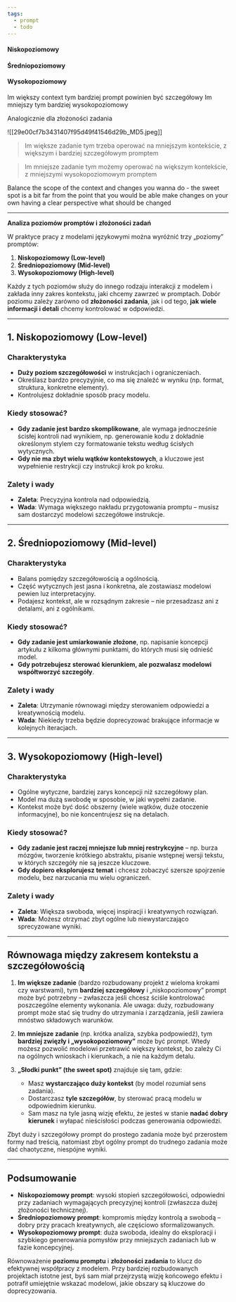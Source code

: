 ```yaml
---
tags:
  - prompt
  - todo
---
```

#### Niskopoziomowy
#### Średniopoziomowy
#### Wysokopoziomowy

Im większy context tym bardziej prompt powinien być szczegółowy
Im mniejszy tym bardziej wysokopoziomowy

Analogicznie dla złożoności zadania

![[29e00cf7b3431407f95d49f41546d29b_MD5.jpeg]]


>Im większe zadanie tym trzeba operować na mniejszym kontekście, z większym i bardziej szczegółowym promptem

>Im mniejsze zadanie tym możemy operować na większym kontekście, z mniejszymi wysokopoziomowym promptem

Balance the scope of the context and changes you wanna do - the sweet spot is a bit far from the point that you would be able make changes on your own having a clear perspective what should be changed 

----
**Analiza poziomów promptów i złożoności zadań**

W praktyce pracy z modelami językowymi można wyróżnić trzy „poziomy” promptów:

1. **Niskopoziomowy (Low-level)**
2. **Średniopoziomowy (Mid-level)**
3. **Wysokopoziomowy (High-level)**

Każdy z tych poziomów służy do innego rodzaju interakcji z modelem i zakłada inny zakres kontekstu, jaki chcemy zawrzeć w promptach. Dobór poziomu zależy zarówno od **złożoności zadania**, jak i od tego, **jak wiele informacji i detali** chcemy kontrolować w odpowiedzi.

---

## 1. Niskopoziomowy (Low-level)

### Charakterystyka

- **Duży poziom szczegółowości** w instrukcjach i ograniczeniach.
- Określasz bardzo precyzyjnie, co ma się znaleźć w wyniku (np. format, struktura, konkretne elementy).
- Kontrolujesz dokładnie sposób pracy modelu.

### Kiedy stosować?

- **Gdy zadanie jest bardzo skomplikowane**, ale wymaga jednocześnie ścisłej kontroli nad wynikiem, np. generowanie kodu z dokładnie określonym stylem czy formatowanie tekstu według ścisłych wytycznych.
- **Gdy nie ma zbyt wielu wątków kontekstowych**, a kluczowe jest wypełnienie restrykcji czy instrukcji krok po kroku.

### Zalety i wady

- **Zaleta**: Precyzyjna kontrola nad odpowiedzią.
- **Wada**: Wymaga większego nakładu przygotowania promptu – musisz sam dostarczyć modelowi szczegółowe instrukcje.

---

## 2. Średniopoziomowy (Mid-level)

### Charakterystyka

- Balans pomiędzy szczegółowością a ogólnością.
- Część wytycznych jest jasna i konkretna, ale zostawiasz modelowi pewien luz interpretacyjny.
- Podajesz kontekst, ale w rozsądnym zakresie – nie przesadzasz ani z detalami, ani z ogólnikami.

### Kiedy stosować?

- **Gdy zadanie jest umiarkowanie złożone**, np. napisanie koncepcji artykułu z kilkoma głównymi punktami, do których musi się odnieść model.
- **Gdy potrzebujesz sterować kierunkiem, ale pozwalasz modelowi współtworzyć szczegóły**.

### Zalety i wady

- **Zaleta**: Utrzymanie równowagi między sterowaniem odpowiedzi a kreatywnością modelu.
- **Wada**: Niekiedy trzeba będzie doprecyzować brakujące informacje w kolejnych iteracjach.

---

## 3. Wysokopoziomowy (High-level)

### Charakterystyka

- Ogólne wytyczne, bardziej zarys koncepcji niż szczegółowy plan.
- Model ma dużą swobodę w sposobie, w jaki wypełni zadanie.
- Kontekst może być dość obszerny (wiele wątków, duże otoczenie informacyjne), bo nie koncentrujesz się na detalach.

### Kiedy stosować?

- **Gdy zadanie jest raczej mniejsze lub mniej restrykcyjne** – np. burza mózgów, tworzenie krótkiego abstraktu, pisanie wstępnej wersji tekstu, w których szczegóły nie są jeszcze kluczowe.
- **Gdy dopiero eksplorujesz temat** i chcesz zobaczyć szersze spojrzenie modelu, bez narzucania mu wielu ograniczeń.

### Zalety i wady

- **Zaleta**: Większa swoboda, więcej inspiracji i kreatywnych rozwiązań.
- **Wada**: Możesz otrzymać zbyt ogólne lub niewystarczająco sprecyzowane wyniki.

---

## Równowaga między zakresem kontekstu a szczegółowością

1. **Im większe zadanie** (bardzo rozbudowany projekt z wieloma krokami czy warstwami), tym **bardziej szczegółowy** i „niskopoziomowy” prompt może być potrzebny – zwłaszcza jeśli chcesz ściśle kontrolować poszczególne elementy wykonania. Ale uwaga: duży, rozbudowany prompt może stać się trudny do utrzymania i zarządzania, jeśli zawiera mnóstwo składowych warunków.
    
2. **Im mniejsze zadanie** (np. krótka analiza, szybka podpowiedź), tym **bardziej zwięzły i „wysokopoziomowy”** może być prompt. Wtedy możesz pozwolić modelowi przetrawić większy kontekst, bo zależy Ci na ogólnych wnioskach i kierunkach, a nie na każdym detalu.
    
3. **„Słodki punkt” (the sweet spot)** znajduje się tam, gdzie:
    
    - Masz **wystarczająco duży kontekst** (by model rozumiał sens zadania).
    - Dostarczasz **tyle szczegółów**, by sterować pracą modelu w odpowiednim kierunku.
    - Sam masz na tyle jasną wizję efektu, że jesteś w stanie **nadać dobry kierunek** i wyłapać nieścisłości podczas generowania odpowiedzi.

Zbyt duży i szczegółowy prompt do prostego zadania może być przerostem formy nad treścią, natomiast zbyt ogólny prompt do trudnego zadania może dać chaotyczne, niespójne wyniki.

---

## Podsumowanie

- **Niskopoziomowy prompt**: wysoki stopień szczegółowości, odpowiedni przy zadaniach wymagających precyzyjnej kontroli (zwłaszcza dużej złożoności technicznej).
- **Średniopoziomowy prompt**: kompromis między kontrolą a swobodą – dobry przy pracach kreatywnych, ale częściowo sformalizowanych.
- **Wysokopoziomowy prompt**: duża swoboda, idealny do eksploracji i szybkiego generowania pomysłów przy mniejszych zadaniach lub w fazie koncepcyjnej.

Równoważenie **poziomu promptu** i **złożoności zadania** to klucz do efektywnej współpracy z modelem. Przy bardziej rozbudowanych projektach istotne jest, byś sam miał przejrzystą wizję końcowego efektu i potrafił umiejętnie wskazać modelowi, jakie obszary są kluczowe do doprecyzowania.